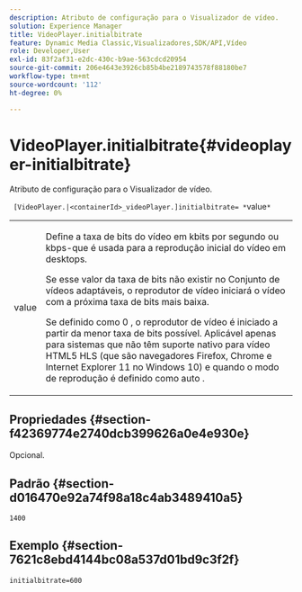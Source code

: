 ```yaml
---
description: Atributo de configuração para o Visualizador de vídeo.
solution: Experience Manager
title: VideoPlayer.initialbitrate
feature: Dynamic Media Classic,Visualizadores,SDK/API,Vídeo
role: Developer,User
exl-id: 83f2af31-e2dc-430c-b9ae-563cdcd20954
source-git-commit: 206e4643e3926cb85b4be2189743578f88180be7
workflow-type: tm+mt
source-wordcount: '112'
ht-degree: 0%

---
```


# VideoPlayer.initialbitrate{#videoplayer-initialbitrate}

Atributo de configuração para o Visualizador de vídeo.

` [VideoPlayer.|<containerId>_videoPlayer.]initialbitrate= *`value`*`

<table id="table_C616483932C2482CA9794DDD7313FD7C"> 
 <tbody> 
  <tr> 
   <td colname="col1"> <p> <span class="codeph"> value  </span> </p> </td> 
   <td colname="col2"> <p>Define a taxa de bits do vídeo em kbits por segundo ou kbps-que é usada para a reprodução inicial do vídeo em desktops. </p> <p>Se esse valor da taxa de bits não existir no Conjunto de vídeos adaptáveis, o reprodutor de vídeo iniciará o vídeo com a próxima taxa de bits mais baixa. </p> <p>Se definido como <span class="codeph"> 0 </span>, o reprodutor de vídeo é iniciado a partir da menor taxa de bits possível. Aplicável apenas para sistemas que não têm suporte nativo para vídeo HTML5 HLS (que são navegadores Firefox, Chrome e Internet Explorer 11 no Windows 10) e quando o modo de reprodução é definido como <span class="codeph"> auto </span>. </p> </td> 
  </tr> 
 </tbody> 
</table>

## Propriedades {#section-f42369774e2740dcb399626a0e4e930e}

Opcional.

## Padrão {#section-d016470e92a74f98a18c4ab3489410a5}

`1400`

## Exemplo {#section-7621c8ebd4144bc08a537d01bd9c3f2f}

```
initialbitrate=600
```
